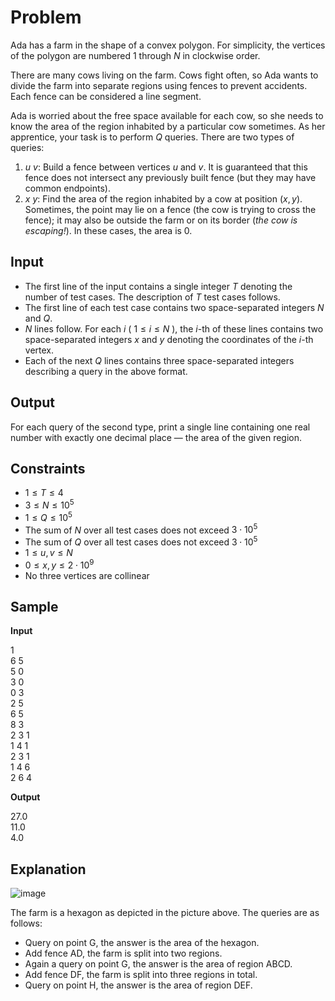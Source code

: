 # Problem

Ada has a farm in the shape of a convex polygon. For simplicity, the vertices of the polygon are numbered $1$ through $N$ in clockwise order.

There are many cows living on the farm. Cows fight often, so Ada wants to divide the farm into separate regions using fences to prevent accidents. 
Each fence can be considered a line segment.

Ada is worried about the free space available for each cow, so she needs to know the area of the region inhabited by a particular cow sometimes. 
As her apprentice, your task is to perform $Q$ queries. There are two types of queries:

1. $u$ $v$: Build a fence between vertices $u$ and $v$. It is guaranteed that this fence does not intersect any previously built fence (but they may have common endpoints).
2. $x$ $y$: Find the area of the region inhabited by a cow at position $(x, y)$. 
Sometimes, the point may lie on a fence (the cow is trying to cross the fence); 
it may also be outside the farm or on its border (_the cow is escaping!_). In these cases, the area is $0$.

## Input
- The first line of the input contains a single integer $T$ denoting the number of test cases. 
The description of $T$ test cases follows.
- The first line of each test case contains two space-separated integers $N$ and $Q$.
- $N$ lines follow. For each $i$ ( $1 \le i \le N$ ), the $i$-th of these lines contains two space-separated 
integers $x$ and $y$ denoting the coordinates of the $i$-th vertex.
- Each of the next $Q$ lines contains three space-separated integers describing a query in the above format.

## Output
For each query of the second type, print a single line containing one real number with exactly one decimal place — the area of the given region.

## Constraints
- $1 \le T \le 4$
- $3 \le N \le 10^5$
- $1 \le Q \le 10^5$
- The sum of $N$ over all test cases does not exceed $3 \cdot 10^5$
- The sum of $Q$ over all test cases does not exceed $3 \cdot 10^5$ 
- $1 \le u, v \le N$
- $0 \le x, y \le 2 \cdot 10^9$
- No three vertices are collinear

## Sample 
__Input__

1  
6 5  
5 0  
3 0  
0 3  
2 5  
6 5  
8 3  
2 3 1  
1 4 1  
2 3 1  
1 4 6  
2 6 4  

__Output__

27.0  
11.0  
4.0  

## Explanation

![image](https://user-images.githubusercontent.com/113341054/191193135-cf121e27-a671-4152-822e-312b77a4a80a.png)

The farm is a hexagon as depicted in the picture above. The queries are as follows:

- Query on point $\mathsf{G}$, the answer is the area of the hexagon.
- Add fence $\mathsf{AD}$, the farm is split into two regions.
- Again a query on point $\mathsf{G}$, the answer is the area of region $\mathsf{ABCD}$.
- Add fence $\mathsf{DF}$, the farm is split into three regions in total.
- Query on point $\mathsf{H}$, the answer is the area of region $\mathsf{DEF}$.



